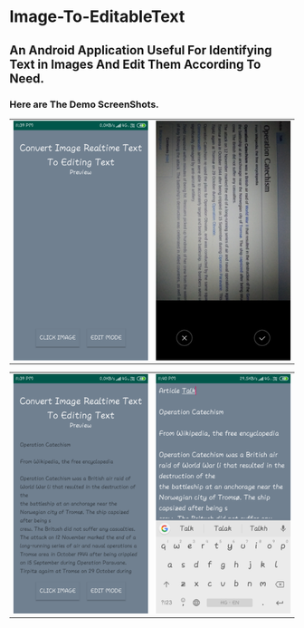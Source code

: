 # Image-To-EditableText

## An Android Application Useful For Identifying Text in Images And Edit Them According To Need.

### Here are The Demo ScreenShots.


 <table>
      <tr>
       <td><img src="images/Screenshot_2019-10-29-23-39-17-510_com.example.handwritting_to_pdf.png"></td>
       <td><img src="images/Screenshot_2019-10-29-23-39-46-734_com.android.camera.png"></td>
      </tr>
  </table>
  
  
<table>
    <tr>
      <td><img src="images/Screenshot_2019-10-29-23-39-59-327_com.example.handwritting_to_pdf.png"></td>
       <td><img src="images/Screenshot_2019-10-29-23-40-21-271_com.example.handwritting_to_pdf.png"></td>
    </tr>
</table>
